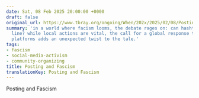 ```yaml
---
date: Sat, 08 Feb 2025 20:00:00 +0000
draft: false
original_url: https://www.tbray.org/ongoing/When/202x/2025/02/08/Posting-and-Fascism
summary: 'in a world where facism looms, the debate rages on: can hashtags hold the
  line? while local actions are vital, the call for a global response through digital
  platforms adds an unexpected twist to the tale.'
tags:
- fascism
- social-media-activism
- community-organizing
title: Posting and Fascism
translationKey: Posting and Fascism
---
```


Posting and Fascism
